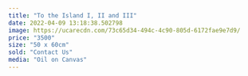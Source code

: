 ```yaml
---
title: "To the Island I, II and III"
date: 2022-04-09 13:18:38.502798
image: https://ucarecdn.com/73c65d34-494c-4c90-805d-6172fae9e7d9/
price: "3500"
size: "50 x 60cm"
sold: "Contact Us"
media: "Oil on Canvas"
---
```


